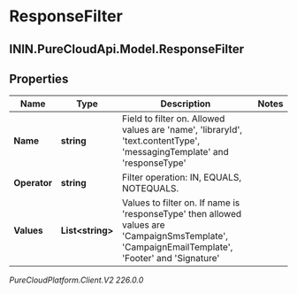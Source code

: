 # ResponseFilter

## ININ.PureCloudApi.Model.ResponseFilter

## Properties

|Name | Type | Description | Notes|
|------------ | ------------- | ------------- | -------------|
| **Name** | **string** | Field to filter on. Allowed values are &#39;name&#39;, &#39;libraryId&#39;, &#39;text.contentType&#39;, &#39;messagingTemplate&#39; and &#39;responseType&#39; | |
| **Operator** | **string** | Filter operation: IN, EQUALS, NOTEQUALS. | |
| **Values** | **List&lt;string&gt;** | Values to filter on. If name is &#39;responseType&#39; then allowed values are &#39;CampaignSmsTemplate&#39;, &#39;CampaignEmailTemplate&#39;, &#39;Footer&#39; and &#39;Signature&#39; | |



_PureCloudPlatform.Client.V2 226.0.0_
